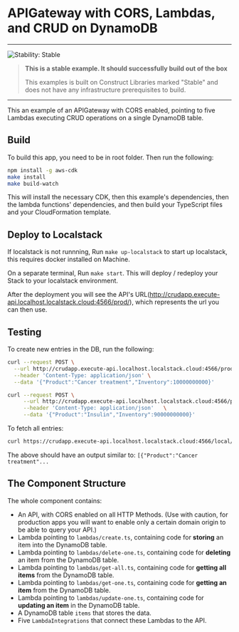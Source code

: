 # APIGateway with CORS, Lambdas, and CRUD on DynamoDB
<!--BEGIN STABILITY BANNER-->
---

![Stability: Stable](https://img.shields.io/badge/stability-Stable-success.svg?style=for-the-badge)

> **This is a stable example. It should successfully build out of the box**
>
> This examples is built on Construct Libraries marked "Stable" and does not have any infrastructure prerequisites to build.

---
<!--END STABILITY BANNER-->

This an example of an APIGateway with CORS enabled, pointing to five Lambdas executing CRUD operations on a single DynamoDB table.

## Build

To build this app, you need to be in root folder. Then run the following:

```bash
npm install -g aws-cdk
make install
make build-watch
```

This will install the necessary CDK, then this example's dependencies, then the lambda functions' dependencies, and then build your TypeScript files and your CloudFormation template.

## Deploy to Localstack

If localstack is not runnning, Run `make up-localstack` to start up localstack, this requires docker installed on Machine.

On a separate terminal, Run `make start`. This will deploy / redeploy your Stack to your localstack environment.

After the deployment you will see the API's URL(http://crudapp.execute-api.localhost.localstack.cloud:4566/prod/), which represents the url you can then use.

## Testing

To create new entries in the DB, run the following:

```bash
curl --request POST \
  --url http://crudapp.execute-api.localhost.localstack.cloud:4566/prod/items \
  --header 'Content-Type: application/json' \
  --data '{"Product":"Cancer treatment","Inventory":10000000000}'

curl --request POST \
     --url http://crudapp.execute-api.localhost.localstack.cloud:4566/prod/items \
     --header 'Content-Type: application/json'   \
     --data '{"Product":"Insulin","Inventory":90000000000}'
```

To fetch all entries:

```bash
curl https://crudapp.execute-api.localhost.localstack.cloud:4566/local/items
```

The above should have an output similar to: `[{"Product":"Cancer treatment"...`

## The Component Structure

The whole component contains:

- An API, with CORS enabled on all HTTP Methods. (Use with caution, for production apps you will want to enable only a certain domain origin to be able to query your API.)
- Lambda pointing to `lambdas/create.ts`, containing code for __storing__ an item  into the DynamoDB table.
- Lambda pointing to `lambdas/delete-one.ts`, containing code for __deleting__ an item from the DynamoDB table.
- Lambda pointing to `lambdas/get-all.ts`, containing code for __getting all items__ from the DynamoDB table.
- Lambda pointing to `lambdas/get-one.ts`, containing code for __getting an item__ from the DynamoDB table.
- Lambda pointing to `lambdas/update-one.ts`, containing code for __updating an item__ in the DynamoDB table.
- A DynamoDB table `items` that stores the data.
- Five `LambdaIntegrations` that connect these Lambdas to the API.
